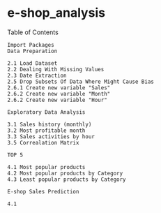 # e-shop_analysis

Table of Contents

    Import Packages
    Data Preparation

    2.1 Load Dataset
    2.2 Dealing With Missing Values
    2.3 Date Extraction
    2.5 Drop Subsets Of Data Where Might Cause Bias
    2.6.1 Create new variable "Sales"
    2.6.2 Create new variable "Month"
    2.6.2 Create new variable "Hour"
    
    Exploratory Data Analysis

    3.1 Sales history (monthly)
    3.2 Most profitable month
    3.3 Sales activities by hour 
    3.5 Correalation Matrix
    
    TOP 5 
    
    4.1 Most popular products
    4.2 Most popular products by Category
    4.3 Least popular products by Category

    E-shop Sales Prediction 

    4.1 
    

